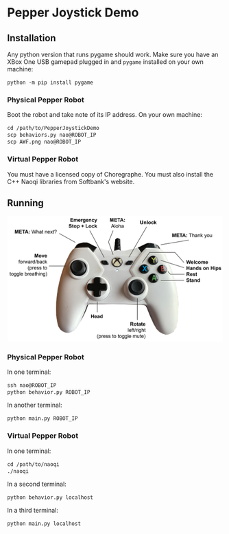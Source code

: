 # Pepper Joystick Demo

## Installation

Any python version that runs pygame should work. Make sure you have an XBox One USB gamepad plugged in and `pygame` installed on your own machine:

```
python -m pip install pygame
```

### Physical Pepper Robot

Boot the robot and take note of its IP address. On your own machine:

```
cd /path/to/PepperJoystickDemo
scp behaviors.py nao@ROBOT_IP
scp AWF.png nao@ROBOT_IP
```

### Virtual Pepper Robot

You must have a licensed copy of Choregraphe. You must also install the C++ Naoqi libraries from Softbank's website.

## Running

![Joystick commands](/img/pepper_gamepad.png)

### Physical Pepper Robot

In one terminal:

```
ssh nao@ROBOT_IP
python behavior.py ROBOT_IP
```

In another terminal:

```
python main.py ROBOT_IP
```

### Virtual Pepper Robot

In one terminal:

```
cd /path/to/naoqi
./naoqi
```

In a second terminal:

```
python behavior.py localhost
```

In a third terminal:

```
python main.py localhost
```